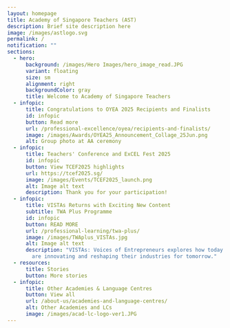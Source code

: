 ```yaml
---
layout: homepage
title: Academy of Singapore Teachers (AST)
description: Brief site description here
image: /images/astlogo.svg
permalink: /
notification: ""
sections:
  - hero:
      background: /images/Hero Images/hero_image_read.JPG
      variant: floating
      size: sm
      alignment: right
      backgroundColor: gray
      title: Welcome to Academy of Singapore Teachers
  - infopic:
      title: Congratulations to OYEA 2025 Recipients and Finalists
      id: infopic
      button: Read more
      url: /professional-excellence/oyea/recipients-and-finalists/
      image: /images/Awards/OYEA25_Announcement_Collage_25Jun.png
      alt: Group photo at AA ceremony
  - infopic:
      title: Teachers' Conference and ExCEL Fest 2025
      id: infopic
      button: View TCEF2025 highlights
      url: https://tcef2025.sg/
      image: /images/Events/TCEF2025_launch.png
      alt: Image alt text
      description: Thank you for your participation!
  - infopic:
      title: VISTAs Returns with Exciting New Content
      subtitle: TWA Plus Programme
      id: infopic
      button: READ MORE
      url: /professional-learning/twa-plus/
      image: /images/TWAplus_VISTAs.jpg
      alt: Image alt text
      description: "VISTAs: Voices of Entrepreneurs explores how today’s entrepreneurs
        are innovating and reshaping their industries for tomorrow."
  - resources:
      title: Stories
      button: More stories
  - infopic:
      title: Other Academies & Language Centres
      button: View all
      url: /about-us/academies-and-language-centres/
      alt: Other Academies and LCs
      image: /images/acad-lc-logo-ver1.JPG
---
```


